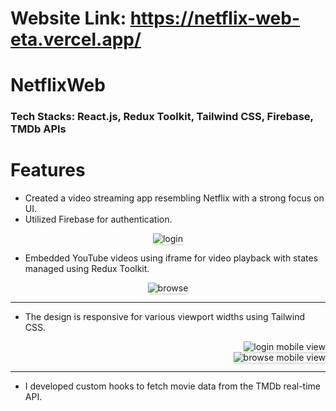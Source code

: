 # Website Link: https://netflix-web-eta.vercel.app/

# NetflixWeb

### Tech Stacks: React.js, Redux Toolkit, Tailwind CSS, Firebase, TMDb APIs

# Features

* Created a video streaming app resembling Netflix with a strong focus on UI.
* Utilized Firebase for authentication.

<div style="text-align: center;">
    <img src="https://github.com/Sumeettt/NetflixWeb/blob/main/public/assets/Login.png" alt="login" style="max-width:70%;box-shadow:0 2.8px 2.2px rgba(0, 0, 0, 0.12)" />
</div>

* Embedded YouTube videos using iframe for video playback with states managed using Redux Toolkit.

<div style="text-align: center;">
    <img src="https://github.com/Sumeettt/NetflixWeb/blob/main/public/assets/Browse.png" alt="browse" style="max-width:70%;box-shadow:0 2.8px 2.2px rgba(0, 0, 0, 0.12)" />
</div>

-----------------

* The design is responsive for various viewport widths using Tailwind CSS.

<div style="text-align: right;">
    <img src="https://github.com/Sumeettt/NetflixWeb/blob/main/public/assets/LoginMobileView.png" alt="login mobile view" style="max-width:70%;box-shadow:0 2.8px 2.2px rgba(0, 0, 0, 0.12)" />
</div>

<div style="text-align: right;">
    <img src="https://github.com/Sumeettt/NetflixWeb/blob/main/public/assets/BrowseMobileView.png" alt="browse mobile view" style="max-width:70%;box-shadow:0 2.8px 2.2px rgba(0, 0, 0, 0.12)" />
</div>

------------------

* I developed custom hooks to fetch movie data from the TMDb real-time API.
